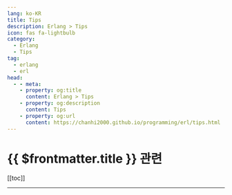 ```yaml
---
lang: ko-KR
title: Tips
description: Erlang > Tips
icon: fas fa-lightbulb
category:
  - Erlang
  - Tips
tag: 
  - erlang
  - erl
head:
  - - meta:
    - property: og:title
      content: Erlang > Tips
    - property: og:description
      content: Tips
    - property: og:url
      content: https://chanhi2000.github.io/programming/erl/tips.html
---
```


# {{ $frontmatter.title }} 관련

[[toc]]

---

<TagLinks />